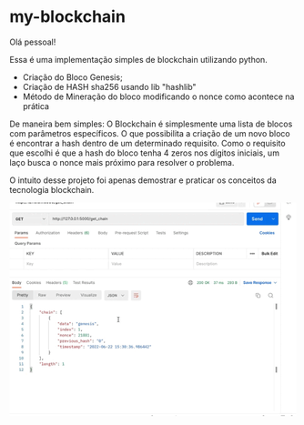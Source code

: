 # my-blockchain

Olá pessoal!

Essa é uma implementação simples de blockchain utilizando python.

- Criação do Bloco Genesis;
- Criação de HASH sha256 usando lib "hashlib"
- Método de Mineração do bloco modificando o nonce como acontece na prática

De maneira bem simples:
O Blockchain é simplesmente uma lista de blocos com parâmetros específicos.
O que possibilita a criação de um novo bloco é encontrar a hash dentro de um determinado requisito.
Como o requisito que escolhi é que a hash do bloco tenha 4 zeros nos dígitos iniciais, um laço busca o nonce mais próximo para resolver o problema.

O intuito desse projeto foi apenas demostrar e praticar os conceitos da tecnologia blockchain.

![home](postman.gif)
